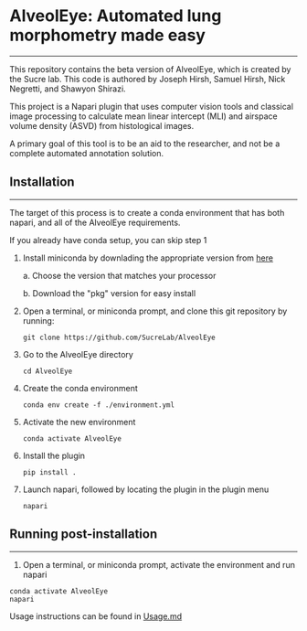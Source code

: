 <!--
[![License MIT](https://img.shields.io/pypi/l/automated-lung-morphometry.svg?color=green)](https://github.com/Quooooooookka/automated-lung-morphometry/raw/main/LICENSE)
[![PyPI](https://img.shields.io/pypi/v/automated-lung-morphometry.svg?color=green)](https://pypi.org/project/automated-lung-morphometry)
[![Python Version](https://img.shields.io/pypi/pyversions/automated-lung-morphometry.svg?color=green)](https://python.org)
[![tests](https://github.com/Quooooooookka/automated-lung-morphometry/workflows/tests/badge.svg)](https://github.com/Quooooooookka/automated-lung-morphometry/actions)
[![codecov](https://codecov.io/gh/Quooooooookka/automated-lung-morphometry/branch/main/graph/badge.svg)](https://codecov.io/gh/Quooooooookka/automated-lung-morphometry)
[![napari hub](https://img.shields.io/endpoint?url=https://api.napari-hub.org/shields/automated-lung-morphometry)](https://napari-hub.org/plugins/automated-lung-morphometry)
-->

# AlveolEye: Automated lung morphometry made easy

---

This repository contains the beta version of AlveolEye, which is created by the Sucre lab.
This code is authored by Joseph Hirsh, Samuel Hirsh, Nick Negretti, and Shawyon Shirazi.

This project is a Napari plugin that uses computer vision tools and classical image processing
to calculate mean linear intercept (MLI) and airspace volume density (ASVD) from histological images.

A primary goal of this tool is to be an aid to the researcher, and not be a complete automated annotation solution.

## Installation

---

The target of this process is to create a conda environment that has both napari, and all of the AlveolEye requirements.

If you already have conda setup, you can skip step 1

1. Install miniconda by downlading the appropriate version from [here](https://docs.anaconda.com/free/miniconda/)

   a. Choose the version that matches your processor

   b. Download the "pkg" version for easy install
2. Open a terminal, or miniconda prompt, and clone this git repository by running:

    ```git clone https://github.com/SucreLab/AlveolEye```
3. Go to the AlveolEye directory

    ```cd AlveolEye```
4. Create the conda environment

    ```conda env create -f ./environment.yml```
5. Activate the new environment

    ```conda activate AlveolEye```
6. Install the plugin

    ```pip install .```
7. Launch napari, followed by locating the plugin in the plugin menu

    ```napari```

## Running post-installation

---

1. Open a terminal, or miniconda prompt, activate the environment and run napari

```
conda activate AlveolEye
napari
```

Usage instructions can be found in [Usage.md](docs/Usage.md)
